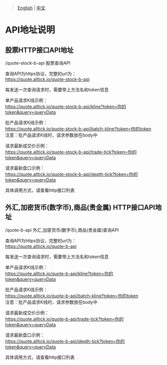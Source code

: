 > [English](./api_address_description.md) | [中文](./api_address_description_cn.md)

# API地址说明

## 股票HTTP接口API地址
/quote-stock-b-api    股票查询API<br/>

查询API为https协议，完整的url为：<br/>https://quote.alltick.io/quote-stock-b-api<br/>

每发送一次查询请求时，需要带上方法名和token信息<br/>

单产品请求K线示例：<br/>
https://quote.alltick.io/quote-stock-b-api/kline?token=你的token&query=queryData<br/>

批产品请求K线示例：<br/>
https://quote.alltick.io/quote-stock-b-api/batch-kline?token=你的token<br/>
注意：批产品请求K线时，请求参数放在body中

请求最新成交价示例：<br/>
https://quote.alltick.io/quote-stock-b-api/trade-tick?token=你的token&query=queryData<br/>

请求最新盘口示例：<br/>
https://quote.alltick.io/quote-stock-b-api/depth-tick?token=你的token&query=queryData<br/>



具体调用方式，请查看http接口列表<br/>

## 外汇,加密货币(数字币),商品(贵金属) HTTP接口API地址
/quote-b-api 外汇,加密货币(数字币),商品(贵金属)查询API<br/>

查询API为https协议，完整的url为：<br/>https://quote.alltick.io/quote-b-api<br/>

每发送一次查询请求时，需要带上方法名和token信息<br/>

单产品请求K线示例：<br/>
https://quote.alltick.io/quote-b-api/kline?token=你的token&query=queryData<br/>

批产品请求K线示例：<br/>
https://quote.alltick.io/quote-b-api/batch-kline?token=你的token<br/>
注意：批产品请求K线时，请求参数放在body中

请求最新成交价示例：<br/>
https://quote.alltick.io/quote-b-api/trade-tick?token=你的token&query=queryData<br/>

请求最新盘口示例：<br/>
https://quote.alltick.io/quote-b-api/depth-tick?token=你的token&query=queryData<br/>

具体调用方式，请查看http接口列表<br/>
